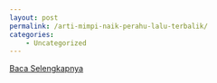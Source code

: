 ```yaml
---
layout: post
permalink: /arti-mimpi-naik-perahu-lalu-terbalik/
categories:
    - Uncategorized
---
```


[Baca Selengkapnya](/10)